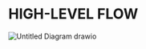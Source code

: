 # HIGH-LEVEL FLOW
![Untitled Diagram drawio](https://github.com/user-attachments/assets/e30054f8-eb41-429c-83ff-0a90fc5d904f)
